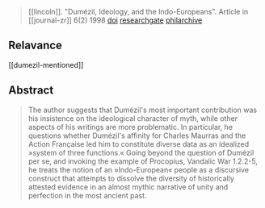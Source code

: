 > [[lincoln]]. "Dumézil, Ideology, and the Indo-Europeans".
> Article in [[journal-zr]] 6(2) 1998
> [doi](http://dx.doi.org/10.1515/0029.221) [researchgate](https://www.researchgate.net/publication/270403189) [philarchive](https://philarchive.org/archive/LINDIA-2)


## Relavance
[[dumezil-mentioned]]

## Abstract
> The author suggests that Dumézil's most important contribution was his insistence on the ideological character of myth, while other aspects of his writings are more problematic. In particular, he questions whether Dumézil's affinity for Charles Maurras and the Action Française led him to constitute diverse data as an idealized »system of three functions.« Going beyond the question of Dumézil per se, and invoking the example of Procopius, Vandalic War 1.2.2-5, he treats the notion of an »Indo-European« people as a discursive construct that attempts to dissolve the diversity of historically attested evidence in an almost mythic narrative of unity and perfection in the most ancient past.